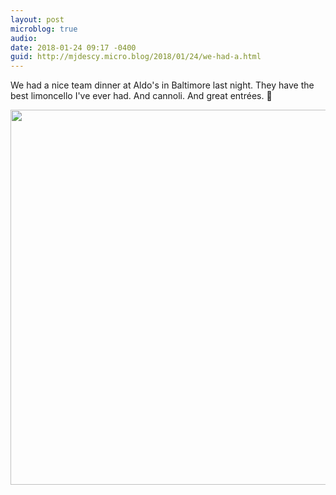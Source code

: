 ```yaml
---
layout: post
microblog: true
audio: 
date: 2018-01-24 09:17 -0400
guid: http://mjdescy.micro.blog/2018/01/24/we-had-a.html
---
```

We had a nice team dinner at Aldo's in Baltimore last night. They have the best limoncello I've ever had. And cannoli. And great entrées. 🍴 

<img src="http://mjdescy.micro.blog/uploads/2018/4d3e01d00c.jpg" width="599" height="600" />
